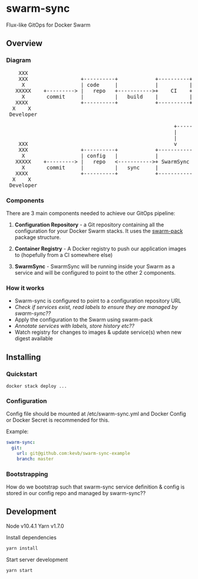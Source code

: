 # swarm-sync
Flux-like GitOps for Docker Swarm

## Overview

### Diagram

<pre>
    XXX
    XXX                 +----------+            +----------+            +------------+
     X                  | code     |            |          |            | Container  |
   XXXXX    +---------> |   repo   +----------->+    CI    +----------->+   Registry |
     X       commit     |          |   build    |          |   push     |            |
   XXXX                 +----------+            +----------+            +------------+
  X    X                                                                       |
 Developer                                                                     |
                                                                               |
                                                      +------------------------+
                                                      |
                                                      |
    XXX                                               v
    XXX                 +----------+            +-----------+           +------------+
     X                  | config   |            |           |           |  Docker    |
   XXXXX    +---------> |   repo   <----------->+ SwarmSync +----------->    Swarm   |
     X       commit     |          |   sync     |           |   apply   |            |
   XXXX                 +----------+            +-----------+           +------------+
  X    X
 Developer
</pre>


### Components

There are 3 main components needed to achieve our GitOps pipeline:

1. **Configuration Repository** - a Git repository containing all the configuration for your Docker Swarm stacks. It uses the [swarm-pack](https://github.com/vudknguyen/swarm-pack) package structure.

2. **Container Registry** - A Docker registry to push our application images to (hopefully from a CI somewhere else)

3. **SwarmSync** - SwarmSync will be running inside your Swarm as a service and will be configured to point to the other 2 components.

### How it works

- Swarm-sync is configured to point to a configuration repository URL
- *Check if services exist, read labels to ensure they are managed by swarm-sync??*
- Apply the configuration to the Swarm using swarm-pack
- *Annotate services with labels, store history etc??*
- Watch registry for changes to images & update service(s) when new digest available

## Installing

### Quickstart

`docker stack deploy ...`

### Configuration

Config file should be mounted at /etc/swarm-sync.yml and Docker Config or Docker Secret is recommended for this.

Example:

```yaml
swarm-sync:
  git:
    url: git@github.com:kevb/swarm-sync-example
    branch: master
```

### Bootstrapping

How do we bootstrap such that swarm-sync service definition & config is stored in our config repo and managed by swarm-sync??


## Development

Node v10.4.1
Yarn v1.7.0

Install dependencies

```bash
yarn install
```

Start server development

```bash
yarn start
```
